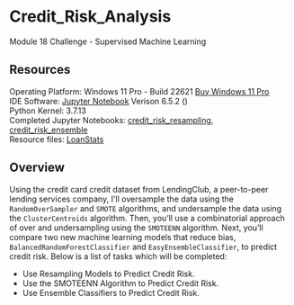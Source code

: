 # Credit_Risk_Analysis
Module 18 Challenge - Supervised Machine Learning

## Resources
Operating Platform: Windows 11 Pro - Build 22621 [Buy Windows 11 Pro](https://www.microsoft.com/en-us/d/windows-11-pro/dg7gmgf0d8h4?rtc=1)</br>
IDE Software: [Jupyter Notebook](https://jupyter.org/) Verison 6.5.2 ()</br>
Python Kernel: 3.7.13</br>
Completed Jupyter Notebooks: [credit_risk_resampling](credit_risk_resampling.ipynb), [credit_risk_ensemble](credit_risk_ensemble.ipynb)</br>
Resource files: [LoanStats](/Resources/LoanStats_2019Q1.csv)

## Overview
Using the credit card credit dataset from LendingClub, a peer-to-peer lending services company, I'll oversample the data using the ```RandomOverSampler``` and ```SMOTE``` algorithms, and undersample the data using the ```ClusterCentroids``` algorithm. Then, you’ll use a combinatorial approach of over and undersampling using the ```SMOTEENN``` algorithm. Next, you’ll compare two new machine learning models that reduce bias, ```BalancedRandomForestClassifier``` and ```EasyEnsembleClassifier```, to predict credit risk.
Below is a list of tasks which will be completed: 
* Use Resampling Models to Predict Credit Risk.
* Use the SMOTEENN Algorithm to Predict Credit Risk.
* Use Ensemble Classifiers to Predict Credit Risk.
